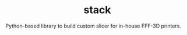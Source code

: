 <h1 align=center>stack</h1>
Python-based library to build custom slicer for in-house FFF-3D printers.
